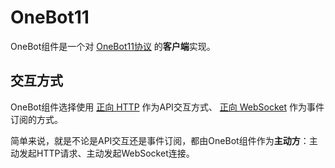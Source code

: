 # OneBot11

OneBot组件是一个对
[OneBot11协议](https://github.com/botuniverse/onebot-11)
的**客户端**实现。

## 交互方式

OneBot组件选择使用 
[正向 HTTP](https://github.com/botuniverse/onebot-11/blob/master/communication/http.md)
作为API交互方式、
[正向 WebSocket](https://github.com/botuniverse/onebot-11/blob/master/communication/ws.md)
作为事件订阅的方式。

简单来说，就是不论是API交互还是事件订阅，都由OneBot组件作为**主动方**：主动发起HTTP请求、主动发起WebSocket连接。
